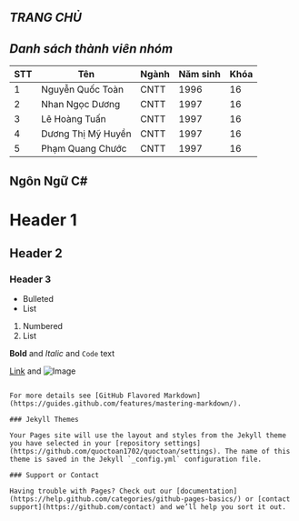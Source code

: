 ## *TRANG CHỦ*
## *Danh sách thành viên nhóm*

| STT  | Tên  |Ngành   | Năm sinh  | Khóa  |
|---|---|---|---|---|
| 1  | Nguyễn Quốc Toàn  |CNTT   |1996   | 16  |
| 2 | Nhan Ngọc Dương  | CNTT  |1997   | 16  |
| 3  | Lê Hoàng Tuấn  | CNTT  |1997   | 16  |
| 4  | Dương Thị Mỹ Huyền  |CNTT   |1997   | 16  |
| 5  | Phạm Quang Chước  | CNTT  |1997   | 16  |
## Ngôn Ngữ C#

# Header 1
## Header 2
### Header 3

- Bulleted
- List

1. Numbered
2. List

**Bold** and _Italic_ and `Code` text

[Link](url) and ![Image](src)
```

For more details see [GitHub Flavored Markdown](https://guides.github.com/features/mastering-markdown/).

### Jekyll Themes

Your Pages site will use the layout and styles from the Jekyll theme you have selected in your [repository settings](https://github.com/quoctoan1702/quoctoan/settings). The name of this theme is saved in the Jekyll `_config.yml` configuration file.

### Support or Contact

Having trouble with Pages? Check out our [documentation](https://help.github.com/categories/github-pages-basics/) or [contact support](https://github.com/contact) and we’ll help you sort it out.
